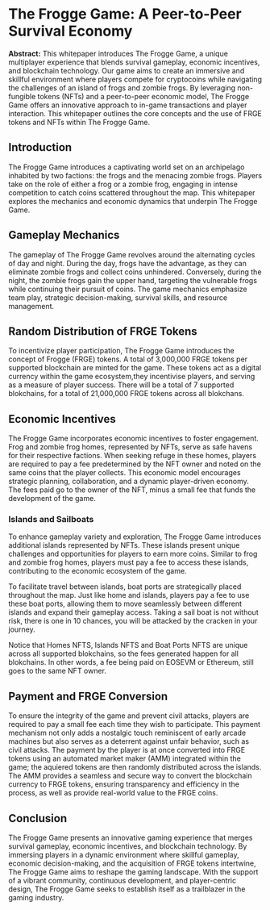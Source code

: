 # The Frogge Game: A Peer-to-Peer Survival Economy

**Abstract:**
This whitepaper introduces The Frogge Game, a unique multiplayer experience that blends survival gameplay, economic incentives, and blockchain technology. Our game aims to create an immersive and skillful environment where players compete for cryptocoins while navigating the challenges of an island of frogs and zombie frogs. By leveraging non-fungible tokens (NFTs) and a peer-to-peer economic model, The Frogge Game offers an innovative approach to in-game transactions and player interaction. This whitepaper outlines the core concepts and the use of FRGE tokens and NFTs within The Frogge Game.

## Introduction
The Frogge Game introduces a captivating world set on an archipelago inhabited by two factions: the frogs and the menacing zombie frogs. Players take on the role of either a frog or a zombie frog, engaging in intense competition to catch coins scattered throughout the map. This whitepaper explores the mechanics and economic dynamics that underpin The Frogge Game.

## Gameplay Mechanics
The gameplay of The Frogge Game revolves around the alternating cycles of day and night. During the day, frogs have the advantage, as they can eliminate zombie frogs and collect coins unhindered. Conversely, during the night, the zombie frogs gain the upper hand, targeting the vulnerable frogs while continuing their pursuit of coins. The game mechanics emphasize team play, strategic decision-making, survival skills, and resource management.

## Random Distribution of FRGE Tokens
To incentivize player participation, The Frogge Game introduces the concept of Frogge (FRGE) tokens. A total of 3,000,000 FRGE tokens per supported blockchain are minted for the game. These tokens act as a digital currency within the game ecosystem,they incentivise players, and serving as a measure of player success. There will be a total of 7 supported blokchains, for a total of 21,000,000 FRGE tokens across all blokchans.

## Economic Incentives
The Frogge Game incorporates economic incentives to foster engagement. Frog and zombie frog homes, represented by NFTs, serve as safe havens for their respective factions. When seeking refuge in these homes, players are required to pay a fee predetermined by the NFT owner and noted on the same coins that the player collects. This economic model encourages strategic planning, collaboration, and a dynamic player-driven economy. The fees paid go to the owner of the NFT, minus a small fee that funds the development of the game.

### Islands and Sailboats
To enhance gameplay variety and exploration, The Frogge Game introduces additional islands represented by NFTs. These islands present unique challenges and opportunities for players to earn more coins. Similar to frog and zombie frog homes, players must pay a fee to access these islands, contributing to the economic ecosystem of the game.

To facilitate travel between islands, boat ports are strategically placed throughout the map. Just like home and islands, players pay a fee to use these boat ports, allowing them to move seamlessly between different islands and expand their gameplay access. Taking a sail boat is not without risk, there is one in 10 chances, you will be attacked by the cracken in your journey. 

Notice that Homes NFTS, Islands NFTS and Boat Ports NFTS are unique across all supported blokchains, so the fees generated happen for all blokchains. In other words, a fee being paid on EOSEVM or Ethereum, still goes to the same NFT owner.  

## Payment and FRGE Conversion
To ensure the integrity of the game and prevent civil attacks, players are required to pay a small fee each time they wish to participate. This payment mechanism not only adds a nostalgic touch reminiscent of early arcade machines but also serves as a deterrent against unfair behavior, such as civil attacks. The payment by the player is at once converted into FRGE tokens using an automated market maker (AMM) integrated within the game; the aquiered tokens are then randomly distributed across the islands.  The AMM provides a seamless and secure way to convert the blockchain currency to FRGE tokens, ensuring transparency and efficiency in the process, as well as provide real-world value to the FRGE coins.

## Conclusion
The Frogge Game presents an innovative gaming experience that merges survival gameplay, economic incentives, and blockchain technology. By immersing players in a dynamic environment where skillful gameplay, economic decision-making, and the acquisition of FRGE tokens intertwine, The Frogge Game aims to reshape the gaming landscape. With the support of a vibrant community, continuous development, and player-centric design, The Frogge Game seeks to establish itself as a trailblazer in the gaming industry.
